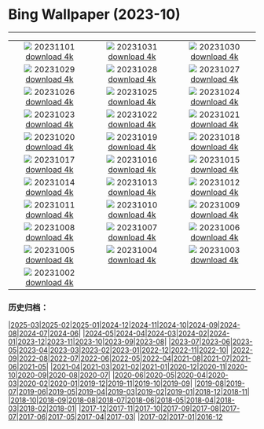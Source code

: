 # Bing Wallpaper (2023-10)
**************
| | | |
| :----: | :----: | :----: |
| ![](https://www.bing.com/th?id=OHR.HautBarr_IT-IT9951330243_1920x1080.jpg) 20231101 [download 4k](https://www.bing.com/th?id=OHR.HautBarr_IT-IT9951330243_UHD.jpg) | ![](https://www.bing.com/th?id=OHR.HalloweenPorchAI_IT-IT0209206965_1920x1080.jpg) 20231031 [download 4k](https://www.bing.com/th?id=OHR.HalloweenPorchAI_IT-IT0209206965_UHD.jpg) | ![](https://www.bing.com/th?id=OHR.AutumnRaven_IT-IT0004951220_1920x1080.jpg) 20231030 [download 4k](https://www.bing.com/th?id=OHR.AutumnRaven_IT-IT0004951220_UHD.jpg) |
| ![](https://www.bing.com/th?id=OHR.LangheItaly_IT-IT0113842370_1920x1080.jpg) 20231029 [download 4k](https://www.bing.com/th?id=OHR.LangheItaly_IT-IT0113842370_UHD.jpg) | ![](https://www.bing.com/th?id=OHR.FiveWinds_IT-IT3588998900_1920x1080.jpg) 20231028 [download 4k](https://www.bing.com/th?id=OHR.FiveWinds_IT-IT3588998900_UHD.jpg) | ![](https://www.bing.com/th?id=OHR.OldBridgeSkye_IT-IT3352647362_1920x1080.jpg) 20231027 [download 4k](https://www.bing.com/th?id=OHR.OldBridgeSkye_IT-IT3352647362_UHD.jpg) |
| ![](https://www.bing.com/th?id=OHR.ViennaAutumn_IT-IT9164239542_1920x1080.jpg) 20231026 [download 4k](https://www.bing.com/th?id=OHR.ViennaAutumn_IT-IT9164239542_UHD.jpg) | ![](https://www.bing.com/th?id=OHR.GrandStaircase_IT-IT8917709693_1920x1080.jpg) 20231025 [download 4k](https://www.bing.com/th?id=OHR.GrandStaircase_IT-IT8917709693_UHD.jpg) | ![](https://www.bing.com/th?id=OHR.FuzerCastle_IT-IT9605113103_1920x1080.jpg) 20231024 [download 4k](https://www.bing.com/th?id=OHR.FuzerCastle_IT-IT9605113103_UHD.jpg) |
| ![](https://www.bing.com/th?id=OHR.SanGiorgioMaggiore_IT-IT9222946405_1920x1080.jpg) 20231023 [download 4k](https://www.bing.com/th?id=OHR.SanGiorgioMaggiore_IT-IT9222946405_UHD.jpg) | ![](https://www.bing.com/th?id=OHR.AstoriaBridge_IT-IT7575959627_1920x1080.jpg) 20231022 [download 4k](https://www.bing.com/th?id=OHR.AstoriaBridge_IT-IT7575959627_UHD.jpg) | ![](https://www.bing.com/th?id=OHR.PersepolisRelief_IT-IT7224171772_1920x1080.jpg) 20231021 [download 4k](https://www.bing.com/th?id=OHR.PersepolisRelief_IT-IT7224171772_UHD.jpg) |
| ![](https://www.bing.com/th?id=OHR.PygmySloth_IT-IT6815817585_1920x1080.jpg) 20231020 [download 4k](https://www.bing.com/th?id=OHR.PygmySloth_IT-IT6815817585_UHD.jpg) | ![](https://www.bing.com/th?id=OHR.WaterLilyVietnam_IT-IT8076028570_1920x1080.jpg) 20231019 [download 4k](https://www.bing.com/th?id=OHR.WaterLilyVietnam_IT-IT8076028570_UHD.jpg) | ![](https://www.bing.com/th?id=OHR.KodiakAlaska_IT-IT8488894073_1920x1080.jpg) 20231018 [download 4k](https://www.bing.com/th?id=OHR.KodiakAlaska_IT-IT8488894073_UHD.jpg) |
| ![](https://www.bing.com/th?id=OHR.SpreadsheetDay_IT-IT8741983462_1920x1080.jpg) 20231017 [download 4k](https://www.bing.com/th?id=OHR.SpreadsheetDay_IT-IT8741983462_UHD.jpg) | ![](https://www.bing.com/th?id=OHR.GoldenEnchantments_IT-IT9162658563_1920x1080.jpg) 20231016 [download 4k](https://www.bing.com/th?id=OHR.GoldenEnchantments_IT-IT9162658563_UHD.jpg) | ![](https://www.bing.com/th?id=OHR.AutumnHedgehog_IT-IT1498595438_1920x1080.jpg) 20231015 [download 4k](https://www.bing.com/th?id=OHR.AutumnHedgehog_IT-IT1498595438_UHD.jpg) |
| ![](https://www.bing.com/th?id=OHR.RingEclipse_IT-IT1853781586_1920x1080.jpg) 20231014 [download 4k](https://www.bing.com/th?id=OHR.RingEclipse_IT-IT1853781586_UHD.jpg) | ![](https://www.bing.com/th?id=OHR.PerugiaFountainEurochocolate_IT-IT7296572620_1920x1080.jpg) 20231013 [download 4k](https://www.bing.com/th?id=OHR.PerugiaFountainEurochocolate_IT-IT7296572620_UHD.jpg) | ![](https://www.bing.com/th?id=OHR.IdahoBarn_IT-IT0454477337_1920x1080.jpg) 20231012 [download 4k](https://www.bing.com/th?id=OHR.IdahoBarn_IT-IT0454477337_UHD.jpg) |
| ![](https://www.bing.com/th?id=OHR.JohnDayFossil_IT-IT9653915961_1920x1080.jpg) 20231011 [download 4k](https://www.bing.com/th?id=OHR.JohnDayFossil_IT-IT9653915961_UHD.jpg) | ![](https://www.bing.com/th?id=OHR.SoprisSunrise_IT-IT4925798707_1920x1080.jpg) 20231010 [download 4k](https://www.bing.com/th?id=OHR.SoprisSunrise_IT-IT4925798707_UHD.jpg) | ![](https://www.bing.com/th?id=OHR.FremontPetroglyph_IT-IT9013079131_1920x1080.jpg) 20231009 [download 4k](https://www.bing.com/th?id=OHR.FremontPetroglyph_IT-IT9013079131_UHD.jpg) |
| ![](https://www.bing.com/th?id=OHR.ItalyTriesteBarcolana_IT-IT2686315925_1920x1080.jpg) 20231008 [download 4k](https://www.bing.com/th?id=OHR.ItalyTriesteBarcolana_IT-IT2686315925_UHD.jpg) | ![](https://www.bing.com/th?id=OHR.GrizzlyFalls_IT-IT0353576964_1920x1080.jpg) 20231007 [download 4k](https://www.bing.com/th?id=OHR.GrizzlyFalls_IT-IT0353576964_UHD.jpg) | ![](https://www.bing.com/th?id=OHR.TaughannockFalls_IT-IT9282123928_1920x1080.jpg) 20231006 [download 4k](https://www.bing.com/th?id=OHR.TaughannockFalls_IT-IT9282123928_UHD.jpg) |
| ![](https://www.bing.com/th?id=OHR.GentooJump_IT-IT0819312209_1920x1080.jpg) 20231005 [download 4k](https://www.bing.com/th?id=OHR.GentooJump_IT-IT0819312209_UHD.jpg) | ![](https://www.bing.com/th?id=OHR.TarantulaNebula_IT-IT1696643757_1920x1080.jpg) 20231004 [download 4k](https://www.bing.com/th?id=OHR.TarantulaNebula_IT-IT1696643757_UHD.jpg) | ![](https://www.bing.com/th?id=OHR.WhitsundaySwirl_IT-IT2012760745_1920x1080.jpg) 20231003 [download 4k](https://www.bing.com/th?id=OHR.WhitsundaySwirl_IT-IT2012760745_UHD.jpg) |
| ![](https://www.bing.com/th?id=OHR.VuittonFoundation_IT-IT8425877700_1920x1080.jpg) 20231002 [download 4k](https://www.bing.com/th?id=OHR.VuittonFoundation_IT-IT8425877700_UHD.jpg) |  |  |

### 历史归档：

|[2025-03](bing/2025-03/2025-03.md)|[2025-02](bing/2025-02/2025-02.md)|[2025-01](bing/2025-01/2025-01.md)|[2024-12](bing/2024-12/2024-12.md)|[2024-11](bing/2024-11/2024-11.md)|[2024-10](bing/2024-10/2024-10.md)|[2024-09](bing/2024-09/2024-09.md)|[2024-08](bing/2024-08/2024-08.md)|[2024-07](bing/2024-07/2024-07.md)|[2024-06](bing/2024-06/2024-06.md)|
|[2024-05](bing/2024-05/2024-05.md)|[2024-04](bing/2024-04/2024-04.md)|[2024-03](bing/2024-03/2024-03.md)|[2024-02](bing/2024-02/2024-02.md)|[2024-01](bing/2024-01/2024-01.md)|[2023-12](bing/2023-12/2023-12.md)|[2023-11](bing/2023-11/2023-11.md)|[2023-10](bing/2023-10/2023-10.md)|[2023-09](bing/2023-09/2023-09.md)|[2023-08](bing/2023-08/2023-08.md)|
|[2023-07](bing/2023-07/2023-07.md)|[2023-06](bing/2023-06/2023-06.md)|[2023-05](bing/2023-05/2023-05.md)|[2023-04](bing/2023-04/2023-04.md)|[2023-03](bing/2023-03/2023-03.md)|[2023-02](bing/2023-02/2023-02.md)|[2023-01](bing/2023-01/2023-01.md)|[2022-12](bing/2022-12/2022-12.md)|[2022-11](bing/2022-11/2022-11.md)|[2022-10](bing/2022-10/2022-10.md)|
|[2022-09](bing/2022-09/2022-09.md)|[2022-08](bing/2022-08/2022-08.md)|[2022-07](bing/2022-07/2022-07.md)|[2022-06](bing/2022-06/2022-06.md)|[2022-05](bing/2022-05/2022-05.md)|[2022-04](bing/2022-04/2022-04.md)|[2021-08](bing/2021-08/2021-08.md)|[2021-07](bing/2021-07/2021-07.md)|[2021-06](bing/2021-06/2021-06.md)|[2021-05](bing/2021-05/2021-05.md)|
|[2021-04](bing/2021-04/2021-04.md)|[2021-03](bing/2021-03/2021-03.md)|[2021-02](bing/2021-02/2021-02.md)|[2021-01](bing/2021-01/2021-01.md)|[2020-12](bing/2020-12/2020-12.md)|[2020-11](bing/2020-11/2020-11.md)|[2020-10](bing/2020-10/2020-10.md)|[2020-09](bing/2020-09/2020-09.md)|[2020-08](bing/2020-08/2020-08.md)|[2020-07](bing/2020-07/2020-07.md)|
|[2020-06](bing/2020-06/2020-06.md)|[2020-05](bing/2020-05/2020-05.md)|[2020-04](bing/2020-04/2020-04.md)|[2020-03](bing/2020-03/2020-03.md)|[2020-02](bing/2020-02/2020-02.md)|[2020-01](bing/2020-01/2020-01.md)|[2019-12](bing/2019-12/2019-12.md)|[2019-11](bing/2019-11/2019-11.md)|[2019-10](bing/2019-10/2019-10.md)|[2019-09](bing/2019-09/2019-09.md)|
|[2019-08](bing/2019-08/2019-08.md)|[2019-07](bing/2019-07/2019-07.md)|[2019-06](bing/2019-06/2019-06.md)|[2019-05](bing/2019-05/2019-05.md)|[2019-04](bing/2019-04/2019-04.md)|[2019-03](bing/2019-03/2019-03.md)|[2019-02](bing/2019-02/2019-02.md)|[2019-01](bing/2019-01/2019-01.md)|[2018-12](bing/2018-12/2018-12.md)|[2018-11](bing/2018-11/2018-11.md)|
|[2018-10](bing/2018-10/2018-10.md)|[2018-09](bing/2018-09/2018-09.md)|[2018-08](bing/2018-08/2018-08.md)|[2018-07](bing/2018-07/2018-07.md)|[2018-06](bing/2018-06/2018-06.md)|[2018-05](bing/2018-05/2018-05.md)|[2018-04](bing/2018-04/2018-04.md)|[2018-03](bing/2018-03/2018-03.md)|[2018-02](bing/2018-02/2018-02.md)|[2018-01](bing/2018-01/2018-01.md)|
|[2017-12](bing/2017-12/2017-12.md)|[2017-11](bing/2017-11/2017-11.md)|[2017-10](bing/2017-10/2017-10.md)|[2017-09](bing/2017-09/2017-09.md)|[2017-08](bing/2017-08/2017-08.md)|[2017-07](bing/2017-07/2017-07.md)|[2017-06](bing/2017-06/2017-06.md)|[2017-05](bing/2017-05/2017-05.md)|[2017-04](bing/2017-04/2017-04.md)|[2017-03](bing/2017-03/2017-03.md)|
|[2017-02](bing/2017-02/2017-02.md)|[2017-01](bing/2017-01/2017-01.md)|[2016-12](bing/2016-12/2016-12.md)